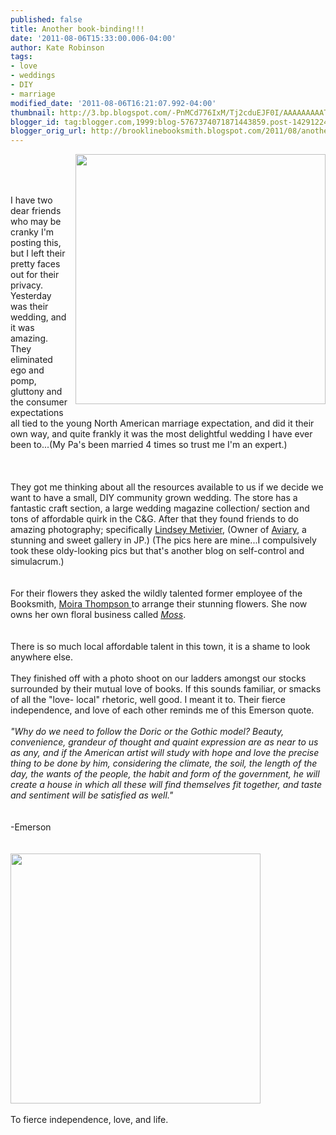 ```yaml
---
published: false
title: Another book-binding!!!
date: '2011-08-06T15:33:00.006-04:00'
author: Kate Robinson
tags:
- love
- weddings
- DIY
- marriage
modified_date: '2011-08-06T16:21:07.992-04:00'
thumbnail: http://3.bp.blogspot.com/-PnMCd776IxM/Tj2cduEJF0I/AAAAAAAAATs/5CEG30sqWKQ/s72-c/1312571078247.JPG
blogger_id: tag:blogger.com,1999:blog-5767374071871443859.post-142912248171073744
blogger_orig_url: http://brooklinebooksmith.blogspot.com/2011/08/another-book-binding.html
---
```


<a href="http://3.bp.blogspot.com/-PnMCd776IxM/Tj2cduEJF0I/AAAAAAAAATs/5CEG30sqWKQ/s1600/1312571078247.JPG"><img style="MARGIN: 0px 0px 10px 10px; WIDTH: 400px; FLOAT: right; HEIGHT: 400px; CURSOR: hand" id="BLOGGER_PHOTO_ID_5637834342933272386" border="0" alt="" src="http://3.bp.blogspot.com/-PnMCd776IxM/Tj2cduEJF0I/AAAAAAAAATs/5CEG30sqWKQ/s400/1312571078247.JPG" /></a><br /><br /><br /><div>I have two dear friends who may be cranky I'm posting this, but I left their pretty faces out for their privacy. Yesterday was their wedding, and it was amazing. They eliminated ego and pomp, gluttony and the consumer expectations all tied to the young North American marriage expectation, and did it their own way, and quite frankly it was the most delightful wedding I have ever been to...(My Pa's been married 4 times so trust me I'm an expert.)<br /><br /><br /><br /><div>They got me thinking about all the resources available to us if we decide we want to have a small, DIY community grown wedding. The store has a fantastic craft section, a large wedding magazine collection/ section and tons of affordable quirk in the C&amp;G. After that they found friends to do amazing photography; specifically <a href="http://www.lindsaymetivier.com/main_1680.html">Lindsey Metivier</a>, (Owner of <a href="http://aviarygallery.com/">Aviary</a>, a stunning and sweet gallery in JP.) (The pics here are mine...I compulsively took these oldy-looking pics but that's another blog on self-control and simulacrum.) </div><br /><div></div><br /><div>For their flowers they asked the wildly talented former employee of the Booksmith, <a href="http://www.mossflorals.com/">Moira Thompson </a>to arrange their stunning flowers. She now owns her own floral business called <em><a href="http://www.mossflorals.com/">Moss</a></em>.</div><br /><br /><div>There is so much local affordable talent in this town, it is a shame to look anywhere else. </div><br /><div>They finished off with a photo shoot on our ladders amongst our stocks surrounded by their mutual love of books. If this sounds familiar, or smacks of all the "love- local" rhetoric, well good. I meant it to. Their fierce independence, and love of each other reminds me of this Emerson quote.<br /><br /><em>"Why do we need to follow the Doric or the Gothic model? Beauty, convenience, grandeur of thought and quaint expression are as near to us as any, and if the American artist will study with hope and love the precise thing to be done by him, considering the climate, the soil, the length of the day, the wants of the people, the habit and form of the government, he will create a house in which all these will find themselves fit together, and taste and sentiment will be satisfied as well."</em> </div><br /><div></div><br /><div>-Emerson<br /></div><br /><br /><div><a href="http://2.bp.blogspot.com/-sB1zd2RaRSc/Tj2YqXwlDFI/AAAAAAAAATc/ZiddR-gDVqQ/s1600/1312570937748.JPG"><img style="WIDTH: 400px; HEIGHT: 400px; CURSOR: hand" id="BLOGGER_PHOTO_ID_5637830162237426770" border="0" alt="" src="http://2.bp.blogspot.com/-sB1zd2RaRSc/Tj2YqXwlDFI/AAAAAAAAATc/ZiddR-gDVqQ/s400/1312570937748.JPG" /></a></div><br />To fierce independence, love, and life.<br /><br /><br /><div></div></div>